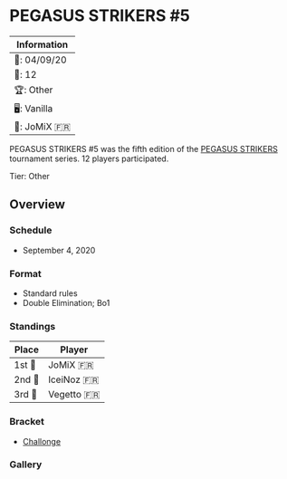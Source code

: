 # PEGASUS STRIKERS #5

|Information|
|-|
|:calendar:: 04/09/20|
|:busts_in_silhouette:: 12|
|:trophy:: Other|
|:desktop_computer:: Vanilla|
|:1st_place_medal:: JoMiX :fr:|

PEGASUS STRIKERS #5 was the fifth edition of the [PEGASUS STRIKERS](pegasusmain.md)
tournament series. 12 players participated.

Tier: Other

## Overview

### Schedule
- September 4, 2020

### Format
- Standard rules
- Double Elimination; Bo1

### Standings

|Place|Player|
|-|-|
|1st :1st_place_medal:|JoMiX :fr:|
|2nd :2nd_place_medal:|IceiNoz :fr:|
|3rd :3rd_place_medal:|Vegetto :fr:|

### Bracket
- [Challonge](https://challonge.com/Strikers2013_5)

### Gallery